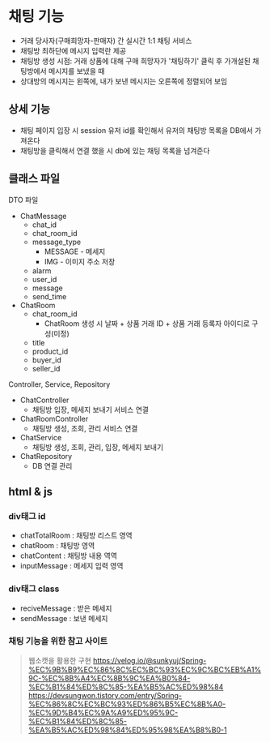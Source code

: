 # 채팅 기능 
- 거래 당사자(구매희망자-판매자) 간 실시간 1:1 채팅 서비스  
- 채팅방 최하단에 메시지 입력란 제공  
- 채팅방 생성 시점: 거래 상품에 대해 구매 희망자가 '채팅하기' 클릭 후 가개설된 채팅방에서 메시지를 보냈을 때  
- 상대방의 메시지는 왼쪽에, 내가 보낸 메시지는 오른쪽에 정렬되어 보임
## 상세 기능
- 채팅 페이지 입장 시 session 유저 id를 확인해서 유저의 채팅방 목록을 DB에서 가져온다
- 채팅방을 클릭해서 연결 했을 시 db에 있는 채팅 목록을 넘겨준다
## 클래스 파일
DTO 파일
- ChatMessage
	- chat_id
	- chat_room_id
	- message_type
		- MESSAGE - 메세지
		- IMG - 이미지 주소 저장
	- alarm
	- user_id
	- message
	- send_time
- ChatRoom
	- chat_room_id
		- ChatRoom 생성 시 날짜 + 상품 거래 ID + 상품 거래 등록자 아이디로 구성(미정)
	- title
	- product_id
	- buyer_id
	- seller_id

Controller, Service, Repository
- ChatController
	- 채팅방 입장, 메세지 보내기 서비스 연결
- ChatRoomController
	- 채팅방 생성, 조회, 관리 서비스 연결
- ChatService
	- 채팅방 생성, 조회, 관리, 입장, 메세지 보내기
- ChatRepository
	- DB 연결 관리

## html & js
### div태그 id
- chatTotalRoom : 채팅방 리스트 영역
- chatRoom : 채팅방 영역
- chatContent : 채팅방 내용 역역
- inputMessage : 메세지 입력 영역

### div태그 class
- reciveMessage : 받은 메세지 
- sendMessage : 보낸 메세지

### 채팅 기능을 위한 참고 사이트

> 웹소캣을 활용한 구현
> https://velog.io/@sunkyuj/Spring-%EC%9B%B9%EC%86%8C%EC%BC%93%EC%9C%BC%EB%A1%9C-%EC%8B%A4%EC%8B%9C%EA%B0%84-%EC%B1%84%ED%8C%85-%EA%B5%AC%ED%98%84
> https://devsungwon.tistory.com/entry/Spring-%EC%86%8C%EC%BC%93%ED%86%B5%EC%8B%A0-%EC%9D%B4%EC%9A%A9%ED%95%9C-%EC%B1%84%ED%8C%85-%EA%B5%AC%ED%98%84%ED%95%98%EA%B8%B0-1